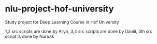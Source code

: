 # nlu-project-hof-university
Study project for Deep Learning Course in Hof University

1,2 src scripts are done by Aryn,
3,4 src scripts are done by Daniil,
5th src script is done by Nurbak
